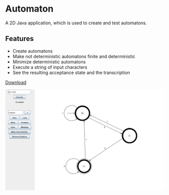 # Automaton
A 2D Java application, which is used to create and test automatons.  

## Features
- Create automatons
- Make not deterministic automatons finite and deterministic
- Minimize deterministic automatons
- Execute a string of input characters
- See the resulting acceptance state and the transcription  

[Download](https://www.dropbox.com/sh/xnlt7l0wdrvbm6c/AABfRHPgfq9DWzjPGRavfmf5a?dl=0)  
  
  
![](Pictures/Picture.png?raw=true)

